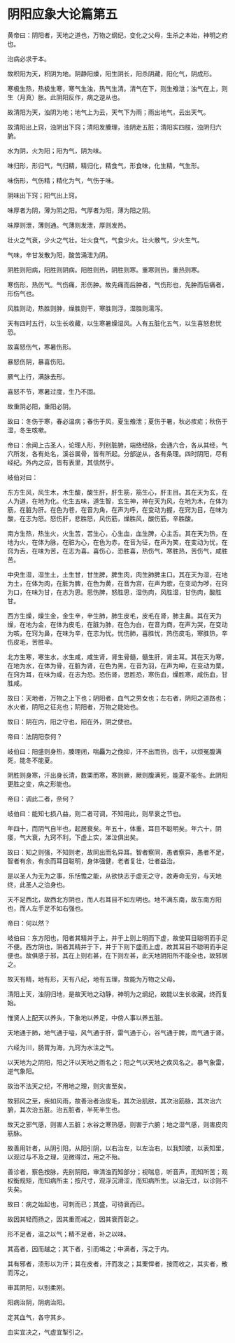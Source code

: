 # 阴阳应象大论篇第五



黄帝曰：阴阳者，天地之道也，万物之纲纪，变化之父母，生杀之本始，神明之府也。


治病必求于本。


故积阳为天，积阴为地。阴静阳燥，阳生阴长，阳杀阴藏，阳化气，阴成形。


寒极生热，热极生寒，寒气生浊，热气生清。清气在下，则生飧泄；浊气在上，则生（月真）胀。此阴阳反作，病之逆从也。


故清阳为天，浊阴为地；地气上为云，天气下为雨；雨出地气，云出天气。


故清阳出上窍，浊阴出下窍；清阳发腠理，浊阴走五脏；清阳实四肢，浊阴归六腑。


水为阴，火为阳；阳为气，阴为味。


味归形，形归气，气归精，精归化，精食气，形食味，化生精，气生形。


味伤形，气伤精；精化为气，气伤于味。


阴味出下窍；阳气出上窍。


味厚者为阴，薄为阴之阳。气厚者为阳，薄为阳之阴。


味厚则泄，薄则通。气薄则发泄，厚则发热。


壮火之气衰，少火之气壮。壮火食气，气食少火。壮火散气，少火生气。


气味，辛甘发散为阳，酸苦涌泄为阴。


阴胜则阳病，阳胜则阴病。阳胜则热，阴胜则寒。重寒则热，重热则寒。


寒伤形，热伤气。气伤痛，形伤肿。故先痛而后肿者，气伤形也，先肿而后痛者，形伤气也。


风胜则动，热胜则肿，燥胜则干，寒胜则浮，湿胜则濡泻。


天有四时五行，以生长收藏，以生寒暑燥湿风。人有五脏化五气，以生喜怒悲忧恐。


故喜怒伤气，寒暑伤形。


暴怒伤阴，暴喜伤阳。


厥气上行，满脉去形。


喜怒不节，寒暑过度，生乃不固。


故重阴必阳，重阳必阴。


故曰：冬伤于寒，春必温病；春伤于风，夏生飧泄；夏伤于暑，秋必痎疟；秋伤于湿，冬生咳嗽。


帝曰：余闻上古圣人，论理人形，列别脏腑，端络经脉，会通六合，各从其经，气穴所发，各有处名，溪谷属骨，皆有所起。分部逆从，各有条理。四时阴阳，尽有经纪。外内之应，皆有表里，其信然乎。


岐伯对曰：


东方生风，风生木，木生酸，酸生肝，肝生筋，筋生心，肝主目。其在天为玄，在人为道，在地为化。化生五味，道生智，玄生神，神在天为风，在地为木，在体为筋，在脏为肝。在色为苍，在音为角，在声为呼，在变动为握，在窍为目，在味为酸，在志为怒。怒伤肝，悲胜怒，风伤筋，燥胜风，酸伤筋，辛胜酸。


南方生热，热生火，火生苦，苦生心，心生血，血生脾，心主舌。其在天为热，在地为火，在体为脉，在脏为心，在色为赤，在音为征，在声为笑，在变动为忧，在窍为舌，在味为苦，在志为喜。喜伤心，恐胜喜，热伤气，寒胜热，苦伤气，咸胜苦。


中央生湿，湿生土，土生甘，甘生脾，脾生肉，肉生肺脾主口。其在天为湿，在地为土，在体为肉，在脏为脾，在色为黄，在音为宫，在声为歌，在变动为哕，在窍为口，在味为甘，在志为思。思伤脾，怒胜思，湿伤肉，风胜湿，甘伤肉，酸胜甘。


西方生燥，燥生金，金生辛，辛生肺，肺生皮毛，皮毛在肾，肺主鼻。其在天为燥，在地为金，在体为皮毛，在脏为肺，在色为白，在音为商，在声为哭，在变动为咳，在窍为鼻，在味为辛，在志为忧。忧伤肺，喜胜忧，热伤皮毛，寒胜热，辛伤皮毛，苦胜辛。


北方生寒，寒生水，水生咸，咸生肾，肾生骨髓，髓生肝，肾主耳。其在天为寒，在地为水，在体为骨，在脏为肾，在色为黑，在音为羽，在声为呻，在变动为栗，在窍为耳，在味为咸，在志为恐。恐伤肾，思胜恐，寒伤血，燥胜寒，咸伤血，甘胜咸。


故曰：天地者，万物之上下也；阴阳者，血气之男女也；左右者，阴阳之道路也；水火者，阴阳之征兆也；阴阳者，万物之能始也。


故曰：阴在内，阳之守也，阳在外，阴之使也。


帝曰：法阴阳奈何？


岐伯曰：阳盛则身热，腠理闭，喘麤为之俛抑，汗不出而热，齿干，以烦冤腹满死，能冬不能夏。


阴胜则身寒，汗出身长清，数栗而寒，寒则厥，厥则腹满死，能夏不能冬。此阴阳更胜之变，病之形能也。


帝曰：调此二者，奈何？


岐伯曰：能知七损八益，则二者可调，不知用此，则早衰之节也。


年四十，而阴气自半也，起居衰矣。年五十，体重，耳目不聪明矣。年六十，阴痿，气大衰，九窍不利，下虚上实，涕泣俱出矣。


故曰：知之则强，不知则老，故同出而名异耳。智者察同，愚者察异，愚者不足，智者有余，有余而耳目聪明，身体强健，老者复壮，壮者益治。


是以圣人为无为之事，乐恬憺之能，从欲快志于虚无之守，故寿命无穷，与天地终，此圣人之治身也。


天不足西北，故西北方阴也，而人右耳目不如左明也。地不满东南，故东南方阳也，而人左手足不如右强也。


帝曰：何以然？


岐伯曰：东方阳也，阳者其精并于上，并于上则上明而下虚，故使耳目聪明而手足不便。西方阴也，阴者其精并于下，并于下则下盛而上虚，故其耳目不聪明而手足便也。故俱感于邪，其在上则右甚，在下则左甚，此天地阴阳所不能全也，故邪居之。


故天有精，地有形，天有八纪，地有五理，故能为万物之父母。


清阳上天，浊阴归地，是故天地之动静，神明为之纲纪，故能以生长收藏，终而复始。


惟贤人上配天以养头，下象地以养足，中傍人事以养五脏。


天地通于肺，地气通于嗌，风气通于肝，雷气通于心，谷气通于脾，雨气通于肾。


六经为川，肠胃为海，九窍为水注之气。


以天地为之阴阳，阳之汗以天地之雨名之；阳之气以天地之疾风名之。暴气象雷，逆气象阳。


故治不法天之纪，不用地之理，则灾害至矣。


故邪风之至，疾如风雨，故善治者治皮毛，其次治肌肤，其次治筋脉，其次治六腑，其次治五脏。治五脏者，半死半生也。


故天之邪气感，则害人五脏；水谷之寒热感，则害于六腑；地之湿气感，则害皮肉筋脉。


故善用针者，从阴引阳，从阳引阴，以右治左，以左治右，以我知彼，以表知里，以观过与不及之理，见微得过，用之不殆。


善诊者，察色按脉，先别阴阳，审清浊而知部分；视喘息，听音声，而知所苦；观权衡规矩，而知病所主；按尺寸，观浮沉滑涩，而知病所生。以治无过，以诊则不失矣。


故曰：病之始起也，可刺而已；其盛，可待衰而已。


故因其轻而扬之，因其重而减之，因其衰而彰之。


形不足者，温之以气；精不足者，补之以味。


其高者，因而越之；其下者，引而竭之；中满者，泻之于内。


其有邪者，渍形以为汗；其在皮者，汗而发之；其栗悍者，按而收之，其实者，散而泻之。


审其阴阳，以别柔刚。


阳病治阴，阴病治阳。


定其血气，各守其乡。


血实宜决之，气虚宜掣引之。